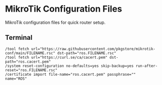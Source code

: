 # MikroTik Configuration Files

MikroTik configuration files for quick router setup. 

## Terminal

```
/tool fetch url="https://raw.githubusercontent.com/pkgstore/mikrotik-conf/main/FILENAME.rsc" dst-path="ros.FILENAME.rsc"
/tool fetch url="https://curl.se/ca/cacert.pem" dst-path="ros.cacert.pem"
/system reset-configuration no-defaults=yes skip-backup=yes run-after-reset="ros.FILENAME.rsc"
/certificate import file-name="ros.cacert.pem" passphrase="" name="ROS"
```
